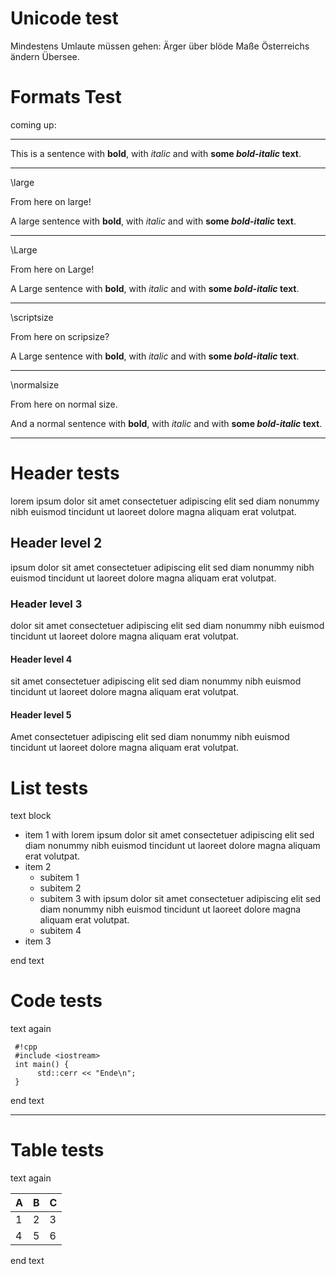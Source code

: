 # Unicode test

Mindestens Umlaute müssen gehen: Ärger über blöde Maße Österreichs ändern Übersee.


# Formats Test

coming up:

----

This is a sentence with **bold**, with *italic* and with **some *bold-italic* text**.

----

\large

From here on large!

A large sentence with **bold**, with *italic* and with **some *bold-italic* text**.

----

\Large

From here on Large!

A Large sentence with **bold**, with *italic* and with **some *bold-italic* text**.

----

\scriptsize

From here on scripsize?

A Large sentence with **bold**, with *italic* and with **some *bold-italic* text**.

----

\normalsize

From here on normal size.

And a normal sentence with **bold**, with *italic* and with **some *bold-italic* text**.

----

# Header tests

lorem ipsum dolor sit amet consectetuer adipiscing elit sed diam nonummy nibh euismod tincidunt ut laoreet dolore magna aliquam erat volutpat.

## Header level 2

ipsum dolor sit amet consectetuer adipiscing elit sed diam nonummy nibh euismod tincidunt ut laoreet dolore magna aliquam erat volutpat.

### Header level 3

dolor sit amet consectetuer adipiscing elit sed diam nonummy nibh euismod tincidunt ut laoreet dolore magna aliquam erat volutpat.

#### Header level 4

sit amet consectetuer adipiscing elit sed diam nonummy nibh euismod tincidunt ut laoreet dolore magna aliquam erat volutpat.

#### Header level 5

Amet consectetuer adipiscing elit sed diam nonummy nibh euismod tincidunt ut laoreet dolore magna aliquam erat volutpat.


# List tests

text block

 * item 1 with lorem ipsum dolor sit amet consectetuer adipiscing elit sed diam nonummy nibh euismod tincidunt ut laoreet dolore magna aliquam erat volutpat.
 * item 2
   * subitem 1
   * subitem 2
   * subitem 3 with ipsum dolor sit amet consectetuer adipiscing elit sed diam nonummy nibh euismod tincidunt ut laoreet dolore magna aliquam erat volutpat.
   * subitem 4
 * item 3

end text


# Code tests

text again

     #!cpp
     #include <iostream>
     int main() {
          std::cerr << "Ende\n";
     }
    
end text

----

# Table tests

text again

| A | B | C |
|---|---|---|
| 1 | 2 | 3 |
| 4 | 5 | 6 |

end text


